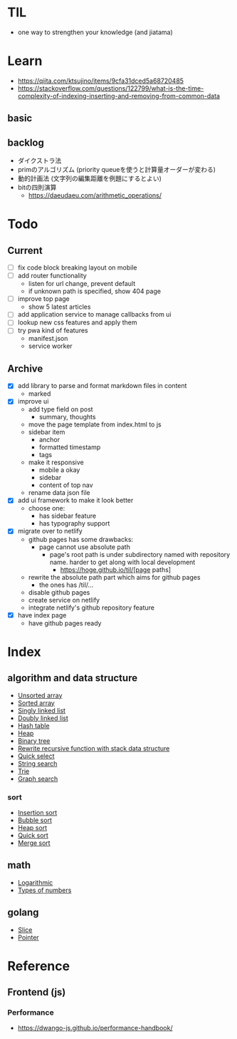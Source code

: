 # TIL
- one way to strengthen your knowledge (and jiatama)

# Learn
- https://qiita.com/ktsujino/items/9cfa31dced5a68720485
- https://stackoverflow.com/questions/122799/what-is-the-time-complexity-of-indexing-inserting-and-removing-from-common-data

## basic

## backlog
- ダイクストラ法
- primのアルゴリズム (priority queueを使うと計算量オーダーが変わる)
- 動的計画法 (文字列の編集距離を例題にするとよい)
- bitの四則演算
  - https://daeudaeu.com/arithmetic_operations/

# Todo
## Current
- [ ] fix code block breaking layout on mobile
- [ ] add router functionality
  - listen for url change, prevent default
  - if unknown path is specified, show 404 page
- [ ] improve top page
  - show 5 latest articles
- [ ] add application service to manage callbacks from ui
- [ ] lookup new css features and apply them
- [ ] try pwa kind of features
  - manifest.json
  - service worker

## Archive
- [x] add library to parse and format markdown files in content
  - marked
- [x] improve ui
  - add type field on post
    - summary, thoughts
  - move the page template from index.html to js
  - sidebar item
    - anchor
    - formatted timestamp
    - tags
  - make it responsive
    - mobile a okay
    - sidebar
    - content of top nav
  - rename data json file
- [x] add ui framework to make it look better
  - choose one:
    - has sidebar feature
    - has typography support
- [x] migrate over to netlify
  - github pages has some drawbacks:
    - page cannot use absolute path
      - page's root path is under subdirectory named with repository name. harder to get along with local development
        - https://hoge.github.io/til/[page paths]
  - rewrite the absolute path part which aims for github pages
    - the ones has /til/...
  - disable github pages
  - create service on netlify
  - integrate netlify's github repository feature
- [x] have index page
  - have github pages ready

# Index
## algorithm and data structure
- [Unsorted array](posts/20210411205657.md)
- [Sorted array](posts/20210412215614.md)
- [Singly linked list](posts/20210413073052.md)
- [Doubly linked list](posts/20210414203145.md)
- [Hash table](posts/20210415072244.md)
- [Heap](posts/20210427202939.md)
- [Binary tree](posts/20210428221836.md)
- [Rewrite recursive function with stack data structure](posts/20210429152415.md)
- [Quick select](posts/20210504120933.md)
- [String search](posts/20210504124724.md)
- [Trie](posts/20210505155559.md)
- [Graph search](posts/20210508102525.md)

### sort
- [Insertion sort](posts/20210430132322.md)
- [Bubble sort](posts/20210502142515.md)
- [Heap sort](posts/20210502152513.md)
- [Quick sort](posts/20210503163050.md)
- [Merge sort](posts/20210503171828.md)

## math
- [Logarithmic](posts/20210429170314.md)
- [Types of numbers](posts/20210429205227.md)

## golang
- [Slice](posts/20210411220004.md)
- [Pointer](posts/20210413075312.md)

# Reference
## Frontend (js)
### Performance
- https://dwango-js.github.io/performance-handbook/
